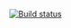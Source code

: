[![Build status](https://ci.appveyor.com/api/projects/status/5bkc18f6a8s0pyli/branch/main?svg=true)](https://ci.appveyor.com/project/Yanius27/domthirdex/branch/main)